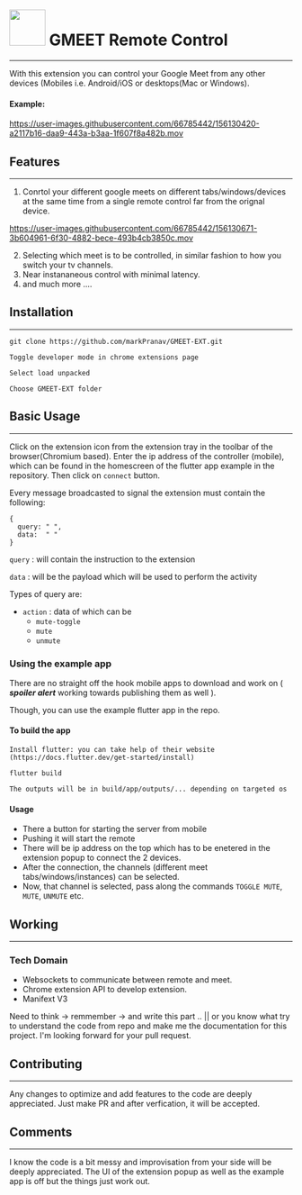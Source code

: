 # <img src="https://user-images.githubusercontent.com/66785442/156131112-8abf1791-c186-4ccc-89e7-c6071318398b.png" width=64 height=64/> GMEET Remote Control
---

With this extension you can control your Google Meet from any other devices (Mobiles i.e. Android/iOS or desktops(Mac or Windows).

#### Example:
https://user-images.githubusercontent.com/66785442/156130420-a2117b16-daa9-443a-b3aa-1f607f8a482b.mov


## Features
***

1. Conrtol your different google meets on different tabs/windows/devices at the same time from a single remote control far from the orignal device.


https://user-images.githubusercontent.com/66785442/156130671-3b604961-6f30-4882-bece-493b4cb3850c.mov



2. Selecting which meet is to be controlled, in similar fashion to how you switch your tv channels.
3. Near instananeous control with minimal latency.
4. and much more ....

## Installation
***

    git clone https://github.com/markPranav/GMEET-EXT.git

    Toggle developer mode in chrome extensions page

    Select load unpacked
   
    Choose GMEET-EXT folder

## Basic Usage
***
Click on the extension icon from the extension tray in the toolbar of the browser(Chromium based).
Enter the ip address of the controller (mobile), which can be found in the homescreen of the flutter app example in the repository.
Then click on `connect` button.

Every message broadcasted to signal the extension must contain the following:

    {
      query: " ",
      data:  " "
    }
  
`query` : will contain the instruction to the extension

`data` : will be the payload which will be used to perform the activity

Types of query are:
  - `action` : data of which can be
    * `mute-toggle`
    * `mute`
    * `unmute`
 
 
 ### Using the example app
 
 There are no straight off the hook mobile apps to download and work on ( ***spoiler alert*** working towards publishing them as well ).
 
 Though, you can use the example flutter app in the repo.
 
 #### To build the app
    
    Install flutter: you can take help of their website (https://docs.flutter.dev/get-started/install)
    
    flutter build
    
    The outputs will be in build/app/outputs/... depending on targeted os
    
 #### Usage
 
 - There a button for starting the server from mobile
 - Pushing it will start the remote
 - There will be ip address on the top which has to be enetered in the extension popup to connect the 2 devices.
 - After the connection, the channels (different meet tabs/windows/instances) can be selected.
 - Now, that channel is selected, pass along the commands `TOGGLE MUTE`, `MUTE`, `UNMUTE` etc.
 
 ## Working
 ***
 
 ### Tech Domain
  - Websockets to communicate between remote and meet.
  - Chrome extension API to develop extension.
  - Manifext V3 
 
Need to think -> remmember -> and write this part .. || or you know what try to understand the code from repo and make me the documentation for this project.
I'm looking forward for your pull request.


## Contributing
***
 
Any changes to optimize and add features to the code are deeply appreciated. Just make PR and after verfication, it will be accepted.
 
    
## Comments
***
I know the code is a bit messy and improvisation from your side will be deeply appreciated. The UI of the extension popup as well as the example app is off but the things just work out.
 
